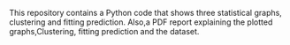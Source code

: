 This repository contains a Python code that shows three statistical graphs, clustering and fitting prediction. Also,a PDF report explaining the plotted graphs,Clustering, fitting prediction and the dataset.
